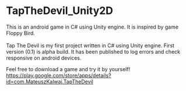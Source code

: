 # TapTheDevil_Unity2D
This is an android game in C# using Unity engine. It is inspired by game Floppy Bird. <br>
<br>
Tap The Devil is my first project written in C# using Unity engine. First version (0.1) is alpha build. It has been published to log errors
and check responsive on android devices. <br>


Feel free to download a game and try it by yourself!
https://play.google.com/store/apps/details?id=com.MateuszKalwaj.TapTheDevil

